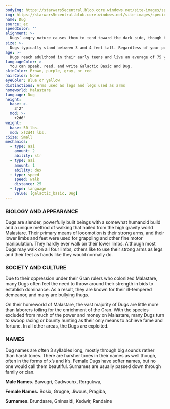```yaml
---
bodyImg: https://starwars5ecentral.blob.core.windows.net/site-images/species/species_Dug.png
img: https://starwars5ecentral.blob.core.windows.net/site-images/species/species_Dug.png
name: Dug
source: ec
speedColor: ''
alignment: >-
  Dugs’ angry nature causes them to tend toward the dark side, though there are exceptions.
size: >-
  Dugs typically stand between 3 and 4 feet tall. Regardless of your position in that range, your size is Small.
age: >-
  Dugs reach adulthood in their early teens and live an average of 75 years. Their violent nature often leads to violent ends.
languageColor: >-
  You can speak, read, and write Galactic Basic and Dug. 
skinColor: Brown, purple, gray, or red
hairColor: None
eyeColor: Blue or yellow
distinctions: Arms used as legs and legs used as arms
homeworld: Malastare
language: Dug
height:
  base: >-
    3’2"
  mod: >-
    +2d6"
weight:
  base: 50 lbs.
  mod: x(2d4) lbs.
cSize: Small
mechanics:
  - type: asi
    amount: 2
    ability: str
  - type: asi
    amount: 1
    ability: dex
  - type: speed
    speed: walk
    distance: 25
  - type: language
    value: [galactic_basic, Dug]
---
```

### BIOLOGY AND APPEARANCE
Dugs are slender, powerfully built beings with a somewhat humanoid build and a unique method of walking that hailed from the high gravity world Malastare. Their primary means of locomotion is their strong arms, and their lower limbs and feet were used for grappling and other fine motor manipulation. They hardly ever walk on their lower limbs. Although most Dugs may walk on all four limbs, others like to use their strong arms as legs and their feet as hands like they would normally do.

### SOCIETY AND CULTURE
Due to their oppression under their Gran rulers who colonized Malastare, many Dugs often feel the need to throw around their strength in bids to establish dominance. As a result, they are known for their ill-tempered demeanor, and many are bullying thugs.

On their homeworld of Malastare, the vast majority of Dugs are little more than laborers toiling for the enrichment of the Gran. With the species excluded from much of the power and money on Malastare, many Dugs turn to swoop racing or bounty hunting as their only means to achieve fame and fortune. In all other areas, the Dugs are exploited.

### NAMES
Dug names are often 3 syllables long, mostly through big sounds rather than harsh tones. There are harsher tones in their names as well though, often in the forms of x’s and k’s. Female Dugs have softer names, but no one would call them beautiful. Surnames are usually passed down through family or clan.

__Male Names.__ Bawugri, Gadwouhx, Rorgukwa,

__Female Names.__ Bosix, Grugne, Jiwous, Pragiba,

__Surnames.__ Brundaare, Gninsaidi, Kedwir, Randaine



    